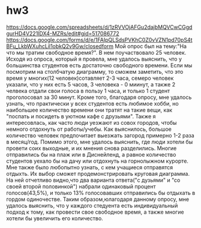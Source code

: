 # hw3
https://docs.google.com/spreadsheets/d/1zRVVOjAFGu2dajbMQVCwCGgdgurHD4V221IDX4-MZRs/edit#gid=517086772
https://docs.google.com/forms/d/e/1FAIpQLSdsPVKhC0Z0vVZN1pd70pS4tBFu_LkbWXuhcLil1obkQ2v9Gw/closedform
Мой опрос был на тему:"На что мы тратим свободное время?". В нем поучаствовало 25 человек.
Исходя из опроса, который я провела, мне удалось выяснить, что у большинства студентов есть достаточно свободного времени. Если мы посмотрим на столбчатую диаграмму, то сможем заметить, что это время у многих(12 человек)сотавляет 2-3 часа, семеро человек указали, что у них есть 5 часов, 3 человека - 0 миинут, а также 2 челвека отдали свои голоса в пользу 1 часа, и только 1 студент проголосовал за 30 минут. Кроме того, благодаря опросу, мне удалось узнать, что практически у всех студентов есть любимое хобби, но наибольшее количество времени они тратят на такие вещи, как "поспать и посидеть в уютном кафе с друзьями". Также я интересовлась, как часто люди уезжают из совох городов, чтобы немного отдохнуть от работы/учебы. Как выяснилось, большое количество человек предпочитает выезжать загород примерно 1-2 раза в месяц/год. Помимо этого, мне удалось выяснить, где люди хотели бы провети соих выходные, и их мнения снова разделились. Многие отправились бы на плаж или в Диснейленд, а равное количество студентов уехало бы на дачу или отдохнуть на горнолыжном курорте. Мне также было любопытно узнать, с кем учащиеся отправятся отдыхть. Их выбор сможет продемонстрировать круговая диаграмма. На ней отчетливо видно,что два варианта ответа("с дузьями" и "со своей второй половинкой") набрали одинаковый процент голосов(43,5%), и только 13% голосовавших отправились бы отдыхать в гордом одиночестве. Таким образом,юлагодаря данному опросу, мне удалось выяснить, что у каждого стедуента есть индивидуальный подход к тому, как провести свое свободное время, а также многие хотели бы увеличить его количество.  
